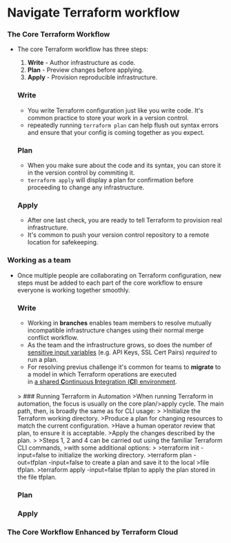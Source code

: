 # Navigate Terraform workflow

### The Core Terraform Workflow
- The core Terraform workflow has three steps:
  1. **Write** - Author infrastructure as code.
  2. **Plan** - Preview changes before applying.
  3. **Apply** - Provision reproducible infrastructure.

    ### Write
     - You write Terraform configuration just like you write code. It's common practice to store your work in a version control.
     - repeatedly running `terraform plan` can help flush out syntax errors and ensure that your config is coming together as you expect.

    ### Plan
    - When you make sure about the code and its syntax, you can store it in the version control by commiting it.
    - `terraform apply` will display a plan for confirmation before proceeding to change any infrastructure.
    
    ### Apply
    - After one last check, you are ready to tell Terraform to provision real infrastructure.
    - It's common to push your version control repository to a remote location for safekeeping.

### Working as a team
- Once multiple people are collaborating on Terraform configuration, new steps must be added to each part of the core workflow to ensure everyone is working together smoothly.
    ### Write
    - Working in **branches** enables team members to resolve mutually incompatible infrastructure changes using their normal merge conflict workflow.
    - As the team and the infrastructure grows, so does the number of <ins>sensitive input variables</ins> (e.g. API Keys, SSL Cert Pairs) *required* to run a plan.
    - For resolving previus challenge it's common for teams to **migrate** to a model in which Terraform operations are executed <br /> in <ins>a shared **C**ontinuous **I**ntegration (**CI**) environment</ins>.
  <br />
    > ### Running Terraform in Automation
    >When running Terraform in automation, the focus is usually on the core plan/>apply cycle. The main path, then, is broadly the same as for CLI usage:
    >
    >Initialize the Terraform working directory.
    >Produce a plan for changing resources to match the current configuration.
    >Have a human operator review that plan, to ensure it is acceptable.
    >Apply the changes described by the plan.
    >
    >Steps 1, 2 and 4 can be carried out using the familiar Terraform CLI commands, >with some additional options:
    >
    >terraform init -input=false to initialize the working directory.
    >terraform plan -out=tfplan -input=false to create a plan and save it to the local >file tfplan.
    >terraform apply -input=false tfplan to apply the plan stored in the file tfplan.

    ### Plan

    ### Apply



### The Core Workflow Enhanced by Terraform Cloud
